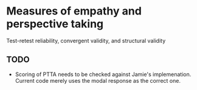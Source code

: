 # Measures of empathy and perspective taking

Test-retest reliability, convergent validity, and structural validity  

## TODO

- Scoring of PTTA needs to be checked against Jamie's implemenation. Current code merely uses the modal response as the correct one.
